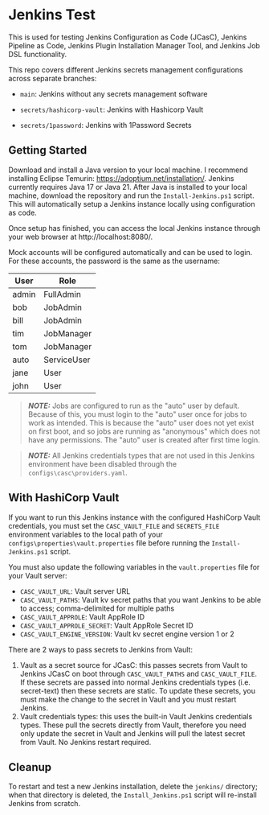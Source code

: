# Jenkins Test
This is used for testing Jenkins Configuration as Code (JCasC), Jenkins Pipeline as Code, Jenkins Plugin Installation Manager Tool, and Jenkins Job DSL functionality.

This repo covers different Jenkins secrets management configurations across separate branches:
* `main`: Jenkins without any secrets management software

* `secrets/hashicorp-vault`: Jenkins with Hashicorp Vault

* `secrets/1password`: Jenkins with 1Password Secrets

## Getting Started
Download and install a Java version to your local machine. I recommend installing Eclipse Temurin: https://adoptium.net/installation/. Jenkins currently requires Java 17 or Java 21.
After Java is installed to your local machine, download the repository and run the `Install-Jenkins.ps1` script. This will automatically setup a Jenkins instance locally using configuration as code.

Once setup has finished, you can access the local Jenkins instance through your web browser at http://localhost:8080/.

Mock accounts will be configured automatically and can be used to login. For these accounts, the password is the same as the username:

| User     | Role        |
| -------- | ----------- |
| admin    | FullAdmin   |
| bob      | JobAdmin    |
| bill     | JobAdmin    |
| tim      | JobManager  |
| tom      | JobManager  |
| auto     | ServiceUser |
| jane     | User        |
| john     | User        |

> **_NOTE:_** Jobs are configured to run as the "auto" user by default. Because of this, you must login to the "auto" user once for jobs to work as intended. This is because the "auto" user does not yet exist on first boot, and so jobs are running as "anonymous" which does not have any permissions. The "auto" user is created after first time login.

> **_NOTE:_** All Jenkins credentials types that are not used in this Jenkins environment have been disabled through the `configs\casc\providers.yaml`.

## With HashiCorp Vault
If you want to run this Jenkins instance with the configured HashiCorp Vault credentials, you must set the `CASC_VAULT_FILE` and `SECRETS_FILE` environment variables to the local path of your `configs\properties\vault.properties` file before running the `Install-Jenkins.ps1` script.

You must also update the following variables in the `vault.properties` file for your Vault server:
* `CASC_VAULT_URL`: Vault server URL
* `CASC_VAULT_PATHS`: Vault kv secret paths that you want Jenkins to be able to access; comma-delimited for multiple paths
* `CASC_VAULT_APPROLE`: Vault AppRole ID
* `CASC_VAULT_APPROLE_SECRET`: Vault AppRole Secret ID
* `CASC_VAULT_ENGINE_VERSION`: Vault kv secret engine version 1 or 2

There are 2 ways to pass secrets to Jenkins from Vault:
1. Vault as a secret source for JCasC: this passes secrets from Vault to Jenkins JCasC on boot through `CASC_VAULT_PATHS` and `CASC_VAULT_FILE`. If these secrets are passed into normal Jenkins credentials types (i.e. secret-text) then these secrets are static. To update these secrets, you must make the change to the secret in Vault and you must restart Jenkins.
2. Vault credentials types: this uses the built-in Vault Jenkins credentials types. These pull the secrets directly from Vault, therefore you need only update the secret in Vault and Jenkins will pull the latest secret from Vault. No Jenkins restart required.

## Cleanup
To restart and test a new Jenkins installation, delete the `jenkins/` directory; when that directory is deleted, the `Install_Jenkins.ps1` script will re-install Jenkins from scratch.
